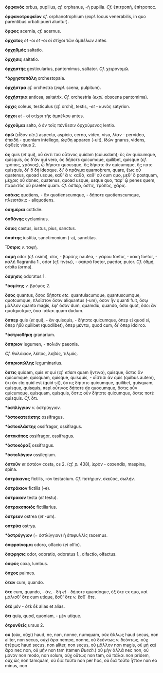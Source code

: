 **ὀρφανός** orbus, pupillus, *cf.* orphanus, -ή pupilla. *Cf.* ἐπιτροπή,
ἐπίτροπος.

**ὀρφανοτροφεῖον** *cf.* orphanotrophium (*expl.* locus venerabilis, in
quo parentibus orbati pueri aluntur).

**ὄρφος** acernia, *cf.* acernus.

**ὄρχατος** *et* -οι *et* -οι οἱ στίχοι τῶν ἀμπέλων antes.

**ὀρχηθμός** saltatio.

**ὄρχησις** saltatio.

**ὀρχηστής** gesticularius, pantomimus, saltator. *Cf.* χειρονομῶ.

**\*ὀρχηστοπάλη** orchestopala.

**ὀρχήστρα** *cf.* orchestra (*expl.* scena, pulpitum).

**ὀρχήστρια** antiosa, saltatrix. *Cf.* orchestria (*expl.* obscena
pantomima).

**ὄρχις** coleus, testiculus (*cf.* orchi), testis, *-et* - κυνός
satyrion.

**ὄρχοι** *et* - οἱ στίχοι τῆς ἀμπέλου antes.

**ὀρχοῦμαι** salto, ὁ ἐν τοῖς πένθεσιν ὀρχούμενος lentio.

**ὁρῶ** (εἶδον *etc.*) aspecto, aspicio, cerno, video, viso, λίαν -
pervideo, ἐπειδὴ - quoniam intellego, ὤφθη appareo (-uit), ἰδών gnarus,
videns, ὀφθείς visus 2.

**ὅς** quis (*et* qui), οὗ ἀντὶ τοῦ οὗτινος quidam (cuiusdam); ὅς ἄν
quicumque, quisquis, ὅς δ'ἄν qui vero, ὅς δήποτε quicumque, quilibet,
quisque (*cf.* τρόπος, χρόνος), ᾧ δήποτε quousque, ὅς δήποτε ἄν
quicumque, ὅς ποτε quisquis, δι' ὃ δή ideoque. δι' ὃ πρᾶγμα quamobrem,
quare, ἕως oὗ quatenus, quoad usque, καθ' ἅ *v.* καθά, καθ' oὗ cum quo,
μεθ' ὅ postquam, μέχρις oὗ donec, quatenus, quoad usque, usque quo, παρ'
ᾧ penes quem, παρεκτὸς oὗ praeter quam. *Cf.* ὅσπερ, ὅστις, τρόπος,
χάρις.

**οσάκις** quotiens, - ἄν quotienscumque, - δήποτε quotienscumque,
πλειστάκις - aliquotiens.

**ὁσημέραι** cottidie.

**ὀσθάνης** cyclaminus.

**ὅσιος** castus, iustus, pius, sanctus.

**ὁσιότης** iustitia, sanctimonium (-a), sanctitas.

**Ὄσιρις** *v.* ταφή.

**ὀσμή** odor *(cf.* osimi), olor, - βύρσης nautea, - γάρου foetor, -
κακή foetor, - καλή flagrantia 1., odor (*cf.* πνέω), *-* σαπρά foetor,
paedor, putor. *Cf.* ὀδμή, orbita (orma).

**ὄσμησις** odoratus 1.

**\*ὀσμίτης** *v.* βρόμος 2.

**ὅσος** quantus, ὅσος δήποτε *etc.* quantulacumque, quantuscumque,
quotcumque, πλεῖστον ὅσον aliquantus (-um), ὅσον ἦν quanti fuit, ὅσῳ
μᾶλλον quanto magis, ἐφ' ὅσον dum, quamdiu, quando, ὅσοι quot, ὅσοι ἄν
quotquotque, ὅσα πάλαι quam dudum.

**ὅσπερ** quis (*et* qui), - ἄν quisquis, - δήποτε quicumque, ὅπερ εἰ
quod si, ὅπερ ἡδύ quilibet (quodlibet), ὅπερ μέντοι, quod cum, δι᾽ ὅπερ
idcirco.

**\*ὀστριοθήκη** granarium.

**ὄσπριον** legumen, - πολιόν paeonia.

*Cf.* θυλάκιον, λέπος, λοβός, τιλμός.

**ὀσπριοπώλης** leguminarius.

**ὅστις** quidam, quis *et* qui (*cf. etiam* quam ἥντινα), quisque,
ὅστις ἄν quicumque, quisquam, quisque, quisquis, - οἶστισι ἄν quis
(quibus autem), ὅτι ἂν εἴη quid est (quid sit), ὅστις δήποτε quicumque,
quilibet, quisquam, quisque, quisquis, περὶ οὗτινος δήποτε de quocumque,
ὅστις οὖν quicumque, quisquam, quisquis, ὅστις οὖν δήποτε quicumque,
ὅστις ποτέ quisquis. *Cf.* ὅτι.

**\*ὀστλίγγιον** *v.* ὀστρύγγιον.

**\*ὀστοκατεάκτης** ossifragus.

**\*ὀστοκλάστης** ossifragor, ossifragus.

**ὀστοκόπος** ossifragor, ossifragus.

**\*ὀστοκόραξ** ossifragus.

**\*ὀστολόγιον** ossilegium.

**ὀστοῦν** *et* ὀστέον costa, os 2. (*cf. p.* 438), ἱερὸν - coxendix,
maspina, spina.

**ὀστράκινος** fictilis, -ον testacium. *Cf.* ποτήριον, σκεῦος, σωλήν.

**ὀστράκιον** fictilis (-e).

**ὄστρακον** testa (*et* testu).

**ὀστρακοποιός** fictiliarius.

**ὄστρεον** ostrea (*et* -um).

**οστρύα** ostrya.

**\*ὀστρύγγιον** (= ὀστλίγγιον) ἡ ἐπιφυλλίς racemus.

**ὀσφραίνομαι** odoro, olfacio (*et* olfio).

**ὄσφρησις** odor, odoratio, odoratus 1., olfactio, olfactus.

**ὀσφύς** coxa, lumbus.

**ὄσχος** palmes.

**ὅταν** cum, quando.

**ὅτε** cum, quando, - ἄν, - δή *et -* δήποτε quandoque, ἐξ ὅτε ex quo,
καὶ μάλισθ' ὅτε cum utique, ἔσθ' ὅτε *v.* ἔσθ' ὅτε.

**ὁτὲ** μέν - ὁτὲ δέ alias et alias.

**ὅτι** quia, quod, quoniam, - μέν utique.

**ὀτρυνθείς** ursus 2.

**οὐ** (οὐκ, οὐχί) haud, ne, non, nonne, numquam, οὐκ ἄλλως haud secus,
non aliter, non secus, οὐχὶ ἄρα nempe, nonne, οὐ δεόντως *v.* δεόντως,
οὐχ ἑτέρως haud secus, non aliter, non secus, οὐ μᾶλλον non magis, οὐ μὴ
καὶ ἄρα nec non, οὐ μήν non tam (tamen *Buech.*) οὐ μὴν ἀλλά nec non, οὐ
μόνον non modo, non solum, οὐχ οὕτως non tam, οὐ πάλαι non pridem, οὐχ
ὡς non tamquam, οὐ διὰ τοῦτο non per hoc, οὐ διὰ τοῦτο ἧττον non eo
minus, non
